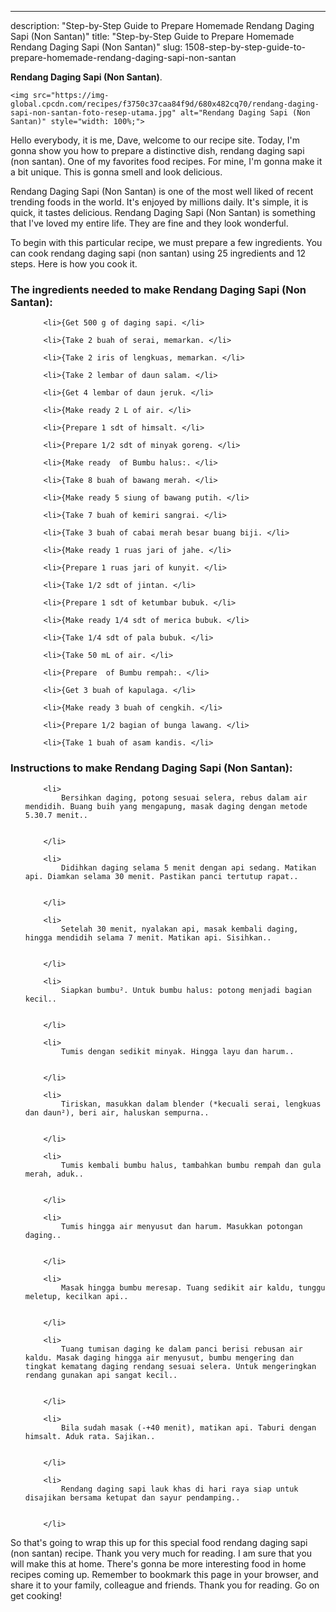 ---
description: "Step-by-Step Guide to Prepare Homemade Rendang Daging Sapi (Non Santan)"
title: "Step-by-Step Guide to Prepare Homemade Rendang Daging Sapi (Non Santan)"
slug: 1508-step-by-step-guide-to-prepare-homemade-rendang-daging-sapi-non-santan

<p>
	<strong>Rendang Daging Sapi (Non Santan)</strong>. 
	
</p>
<p>
	
	<img src="https://img-global.cpcdn.com/recipes/f3750c37caa84f9d/680x482cq70/rendang-daging-sapi-non-santan-foto-resep-utama.jpg" alt="Rendang Daging Sapi (Non Santan)" style="width: 100%;">
	
	
</p>
<p>
	Hello everybody, it is me, Dave, welcome to our recipe site. Today, I'm gonna show you how to prepare a distinctive dish, rendang daging sapi (non santan). One of my favorites food recipes. For mine, I'm gonna make it a bit unique. This is gonna smell and look delicious.
</p>
	
<p>
	
</p>
<p>
	Rendang Daging Sapi (Non Santan) is one of the most well liked of recent trending foods in the world. It's enjoyed by millions daily. It's simple, it is quick, it tastes delicious. Rendang Daging Sapi (Non Santan) is something that I've loved my entire life. They are fine and they look wonderful.
</p>

<p>
To begin with this particular recipe, we must prepare a few ingredients. You can cook rendang daging sapi (non santan) using 25 ingredients and 12 steps. Here is how you cook it.
</p>

<h3>The ingredients needed to make Rendang Daging Sapi (Non Santan):</h3>

<ol>
	
		<li>{Get 500 g of daging sapi. </li>
	
		<li>{Take 2 buah of serai, memarkan. </li>
	
		<li>{Take 2 iris of lengkuas, memarkan. </li>
	
		<li>{Take 2 lembar of daun salam. </li>
	
		<li>{Get 4 lembar of daun jeruk. </li>
	
		<li>{Make ready 2 L of air. </li>
	
		<li>{Prepare 1 sdt of himsalt. </li>
	
		<li>{Prepare 1/2 sdt of minyak goreng. </li>
	
		<li>{Make ready  of Bumbu halus:. </li>
	
		<li>{Take 8 buah of bawang merah. </li>
	
		<li>{Make ready 5 siung of bawang putih. </li>
	
		<li>{Take 7 buah of kemiri sangrai. </li>
	
		<li>{Take 3 buah of cabai merah besar buang biji. </li>
	
		<li>{Make ready 1 ruas jari of jahe. </li>
	
		<li>{Prepare 1 ruas jari of kunyit. </li>
	
		<li>{Take 1/2 sdt of jintan. </li>
	
		<li>{Prepare 1 sdt of ketumbar bubuk. </li>
	
		<li>{Make ready 1/4 sdt of merica bubuk. </li>
	
		<li>{Take 1/4 sdt of pala bubuk. </li>
	
		<li>{Take 50 mL of air. </li>
	
		<li>{Prepare  of Bumbu rempah:. </li>
	
		<li>{Get 3 buah of kapulaga. </li>
	
		<li>{Make ready 3 buah of cengkih. </li>
	
		<li>{Prepare 1/2 bagian of bunga lawang. </li>
	
		<li>{Take 1 buah of asam kandis. </li>
	
</ol>
<p>
	
</p>

<h3>Instructions to make Rendang Daging Sapi (Non Santan):</h3>

<ol>
	
		<li>
			Bersihkan daging, potong sesuai selera, rebus dalam air mendidih. Buang buih yang mengapung, masak daging dengan metode 5.30.7 menit..
			
			
		</li>
	
		<li>
			Didihkan daging selama 5 menit dengan api sedang. Matikan api. Diamkan selama 30 menit. Pastikan panci tertutup rapat..
			
			
		</li>
	
		<li>
			Setelah 30 menit, nyalakan api, masak kembali daging, hingga mendidih selama 7 menit. Matikan api. Sisihkan..
			
			
		</li>
	
		<li>
			Siapkan bumbu². Untuk bumbu halus: potong menjadi bagian kecil..
			
			
		</li>
	
		<li>
			Tumis dengan sedikit minyak. Hingga layu dan harum..
			
			
		</li>
	
		<li>
			Tiriskan, masukkan dalam blender (*kecuali serai, lengkuas dan daun²), beri air, haluskan sempurna..
			
			
		</li>
	
		<li>
			Tumis kembali bumbu halus, tambahkan bumbu rempah dan gula merah, aduk..
			
			
		</li>
	
		<li>
			Tumis hingga air menyusut dan harum. Masukkan potongan daging..
			
			
		</li>
	
		<li>
			Masak hingga bumbu meresap. Tuang sedikit air kaldu, tunggu meletup, kecilkan api..
			
			
		</li>
	
		<li>
			Tuang tumisan daging ke dalam panci berisi rebusan air kaldu. Masak daging hingga air menyusut, bumbu mengering dan tingkat kematang daging rendang sesuai selera. Untuk mengeringkan rendang gunakan api sangat kecil..
			
			
		</li>
	
		<li>
			Bila sudah masak (-+40 menit), matikan api. Taburi dengan himsalt. Aduk rata. Sajikan..
			
			
		</li>
	
		<li>
			Rendang daging sapi lauk khas di hari raya siap untuk disajikan bersama ketupat dan sayur pendamping..
			
			
		</li>
	
</ol>

<p>
	
</p>

<p>
	So that's going to wrap this up for this special food rendang daging sapi (non santan) recipe. Thank you very much for reading. I am sure that you will make this at home. There's gonna be more interesting food in home recipes coming up. Remember to bookmark this page in your browser, and share it to your family, colleague and friends. Thank you for reading. Go on get cooking!
</p>
